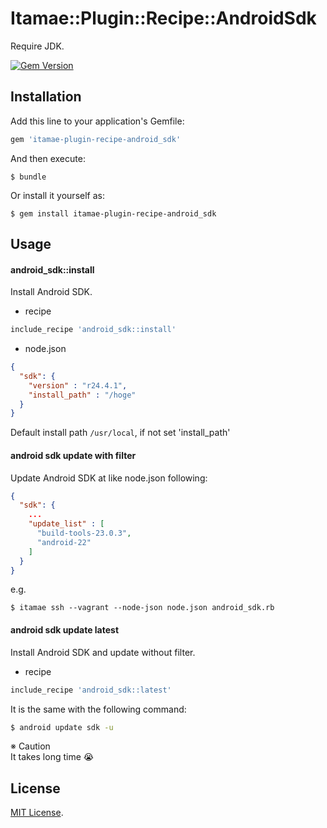 # Itamae::Plugin::Recipe::AndroidSdk

Require JDK.

[![Gem Version](https://badge.fury.io/rb/itamae-plugin-recipe-android_sdk.svg)](https://badge.fury.io/rb/itamae-plugin-recipe-android_sdk)

## Installation

Add this line to your application's Gemfile:

```ruby
gem 'itamae-plugin-recipe-android_sdk'
```

And then execute:

    $ bundle

Or install it yourself as:

    $ gem install itamae-plugin-recipe-android_sdk

## Usage

#### android_sdk::install

Install Android SDK.

* recipe

```ruby
include_recipe 'android_sdk::install'
```

* node.json

```json
{
  "sdk": {
    "version" : "r24.4.1",
    "install_path" : "/hoge"
  }
}
```

Default install path `/usr/local`, if not set 'install_path'

#### android sdk update with filter

Update Android SDK at like node.json following:

```json
{
  "sdk": {
    ...
    "update_list" : [
      "build-tools-23.0.3",
      "android-22"
    ]
  }
}
```

e.g.
```
$ itamae ssh --vagrant --node-json node.json android_sdk.rb
```

#### android sdk update latest

Install Android SDK and update without filter.

* recipe

```ruby
include_recipe 'android_sdk::latest'
```

It is the same with the following command:

```sh
$ android update sdk -u
```

※ Caution<br>
It takes long time :sob:

## License

[MIT License](http://opensource.org/licenses/MIT).
